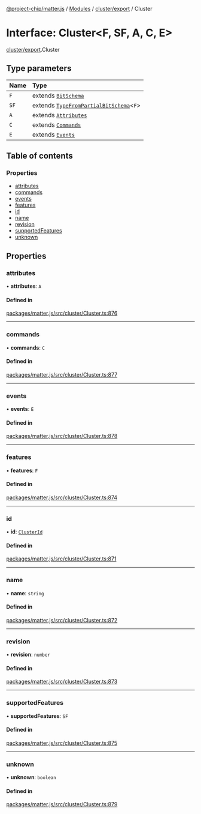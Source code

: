 [@project-chip/matter.js](../README.md) / [Modules](../modules.md) / [cluster/export](../modules/cluster_export.md) / Cluster

# Interface: Cluster\<F, SF, A, C, E\>

[cluster/export](../modules/cluster_export.md).Cluster

## Type parameters

| Name | Type |
| :------ | :------ |
| `F` | extends [`BitSchema`](../modules/schema_export.md#bitschema) |
| `SF` | extends [`TypeFromPartialBitSchema`](../modules/schema_export.md#typefrompartialbitschema)\<`F`\> |
| `A` | extends [`Attributes`](cluster_export.Attributes.md) |
| `C` | extends [`Commands`](cluster_export.Commands.md) |
| `E` | extends [`Events`](cluster_export.Events.md) |

## Table of contents

### Properties

- [attributes](cluster_export.Cluster.md#attributes)
- [commands](cluster_export.Cluster.md#commands)
- [events](cluster_export.Cluster.md#events)
- [features](cluster_export.Cluster.md#features)
- [id](cluster_export.Cluster.md#id)
- [name](cluster_export.Cluster.md#name)
- [revision](cluster_export.Cluster.md#revision)
- [supportedFeatures](cluster_export.Cluster.md#supportedfeatures)
- [unknown](cluster_export.Cluster.md#unknown)

## Properties

### attributes

• **attributes**: `A`

#### Defined in

[packages/matter.js/src/cluster/Cluster.ts:876](https://github.com/project-chip/matter.js/blob/558e12c94a201592c28c7bc0743705360b3e5ca6/packages/matter.js/src/cluster/Cluster.ts#L876)

___

### commands

• **commands**: `C`

#### Defined in

[packages/matter.js/src/cluster/Cluster.ts:877](https://github.com/project-chip/matter.js/blob/558e12c94a201592c28c7bc0743705360b3e5ca6/packages/matter.js/src/cluster/Cluster.ts#L877)

___

### events

• **events**: `E`

#### Defined in

[packages/matter.js/src/cluster/Cluster.ts:878](https://github.com/project-chip/matter.js/blob/558e12c94a201592c28c7bc0743705360b3e5ca6/packages/matter.js/src/cluster/Cluster.ts#L878)

___

### features

• **features**: `F`

#### Defined in

[packages/matter.js/src/cluster/Cluster.ts:874](https://github.com/project-chip/matter.js/blob/558e12c94a201592c28c7bc0743705360b3e5ca6/packages/matter.js/src/cluster/Cluster.ts#L874)

___

### id

• **id**: [`ClusterId`](../modules/datatype_export.md#clusterid)

#### Defined in

[packages/matter.js/src/cluster/Cluster.ts:871](https://github.com/project-chip/matter.js/blob/558e12c94a201592c28c7bc0743705360b3e5ca6/packages/matter.js/src/cluster/Cluster.ts#L871)

___

### name

• **name**: `string`

#### Defined in

[packages/matter.js/src/cluster/Cluster.ts:872](https://github.com/project-chip/matter.js/blob/558e12c94a201592c28c7bc0743705360b3e5ca6/packages/matter.js/src/cluster/Cluster.ts#L872)

___

### revision

• **revision**: `number`

#### Defined in

[packages/matter.js/src/cluster/Cluster.ts:873](https://github.com/project-chip/matter.js/blob/558e12c94a201592c28c7bc0743705360b3e5ca6/packages/matter.js/src/cluster/Cluster.ts#L873)

___

### supportedFeatures

• **supportedFeatures**: `SF`

#### Defined in

[packages/matter.js/src/cluster/Cluster.ts:875](https://github.com/project-chip/matter.js/blob/558e12c94a201592c28c7bc0743705360b3e5ca6/packages/matter.js/src/cluster/Cluster.ts#L875)

___

### unknown

• **unknown**: `boolean`

#### Defined in

[packages/matter.js/src/cluster/Cluster.ts:879](https://github.com/project-chip/matter.js/blob/558e12c94a201592c28c7bc0743705360b3e5ca6/packages/matter.js/src/cluster/Cluster.ts#L879)

